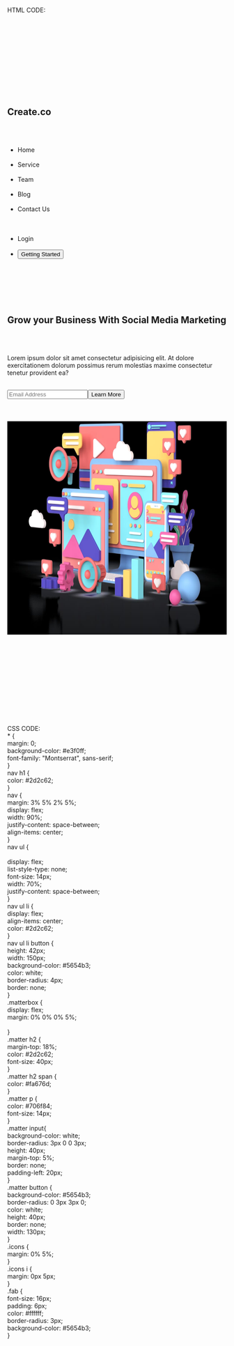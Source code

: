 HTML CODE: <br />
<!DOCTYPE html> <br />
<html lang="en"> <br />
<head> <br />
    <meta charset="UTF-8"> <br />
    <meta name="viewport" content="width=device-width, initial-scale=1.0"> <br />
    <title>Task-1</title> <br />
    <link rel="stylesheet" type="text/css" href="index.css"> <br />
</head> <br />
<body> <br />
    <nav> <br />
        <h1>Create.co</h1> <br />
        <ul> <br />
            <li>Home</li> <br />
            <li>Service</li> <br />
            <li>Team</li> <br />
            <li>Blog</li> <br />
            <li>Contact Us</li> <br />
            <li style="opacity: 0;">....</li> <br />
            <li>Login</li> <br />
            <li><button>Getting Started</button></li> <br />
        </ul> <br />
    </nav> <br />
    <div class="matterbox"> <br /> 
        <div class="matter"> <br />
            <h2>Grow your Business With <span>Social Media Marketing</span></h2><br> <br />
            <p>Lorem ipsum dolor sit amet consectetur adipisicing elit. At dolore exercitationem dolorum possimus rerum molestias maxime consectetur tenetur provident ea?</p> <br />
            <div><input type="text" placeholder="Email Address"><button>Learn More</button></div> <br />
        </div> <br />
        <div> <br />
            <img src="BASE.jpg" alt="Image" height="490px" width="720px" > <br />
        </div> <br />
    </div> <br />
    <div class="icons"> <br />
        <i class="fab fa-instagram"></i> <br />
        <i class="fab fa-facebook"></i> <br />
        <i class="fab fa-twitter"></i> <br />
        <i class="fab fa-youtube"></i> <br />
        <i class="fab fa-whatsapp"></i> <br />
    </div> <br />
</body> <br />
</html> <br />
<br />
CSS CODE: <br />
* { <br />
    margin: 0; <br />
    background-color: #e3f0ff; <br />
    font-family: "Montserrat", sans-serif; <br />
} <br />
nav h1 { <br />
    color: #2d2c62; <br />
} <br />
nav { <br /> 
    margin: 3% 5% 2% 5%; <br />
    display: flex; <br />
    width: 90%; <br />
    justify-content: space-between; <br />
    align-items: center; <br />
} <br />
nav ul { <br />
    <br />
    display: flex; <br />
    list-style-type: none; <br />
    font-size: 14px; <br />
    width: 70%; <br />
    justify-content: space-between; <br />
} <br />
nav ul li { <br />
    display: flex; <br />
    align-items: center; <br />
    color: #2d2c62; <br />
} <br />
nav ul li button { <br />
    height: 42px; <br />
    width: 150px; <br />
    background-color: #5654b3; <br />
    color: white; <br />
    border-radius: 4px; <br />
    border: none; <br />
} <br />
.matterbox { <br />
    display: flex; <br />
    margin: 0% 0% 0% 5%;  <br />
    <br />
} <br />
.matter h2 { <br />
    margin-top: 18%; <br />
    color: #2d2c62; <br />
    font-size: 40px; <br />
} <br />
.matter h2 span { <br />
    color: #fa676d; <br />
} <br />
.matter p { <br />
    color: #706f84; <br />
    font-size: 14px; <br />
} <br />
.matter input{ <br />
    background-color: white; <br />
    border-radius: 3px 0 0 3px; <br />
    height: 40px; <br />
    margin-top: 5%; <br />
    border: none; <br />
    padding-left: 20px; <br />
} <br />
.matter button { <br />
    background-color: #5654b3; <br />
    border-radius: 0 3px 3px 0; <br />
    color: white; <br />
    height: 40px; <br />
    border: none; <br />
    width: 130px; <br />
} <br />
.icons { <br />
    margin: 0% 5%; <br />
} <br />
.icons i { <br />
    margin: 0px 5px; <br />
}        <br />
.fab { <br />
    font-size: 16px; <br />
    padding: 6px; <br />
    color: #ffffff; <br />
    border-radius: 3px; <br />
    background-color: #5654b3; <br />
} <br />

